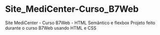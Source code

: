 # Site_MediCenter-Curso_B7Web
Site MediCenter - Curso B7Web - HTML Semântico e flexbox
Projeto feito durante o curso B7Web usando HTML e CSS 
